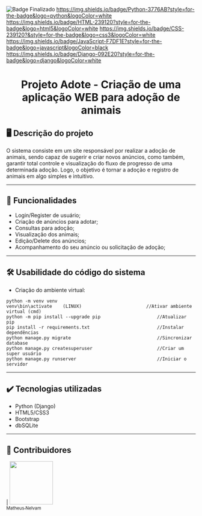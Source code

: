 ![Badge Finalizado](http://img.shields.io/static/v1?label=STATUS&message=EM%20DESENVOLVIMENTO&color=GREEN&style=for-the-badge)
https://img.shields.io/badge/Python-3776AB?style=for-the-badge&logo=python&logoColor=white
https://img.shields.io/badge/HTML-239120?style=for-the-badge&logo=html5&logoColor=white
https://img.shields.io/badge/CSS-239120?&style=for-the-badge&logo=css3&logoColor=white
https://img.shields.io/badge/JavaScript-F7DF1E?style=for-the-badge&logo=javascript&logoColor=black
https://img.shields.io/badge/Django-092E20?style=for-the-badge&logo=django&logoColor=white
<h1 align="center">Projeto Adote - Criação de uma aplicação WEB para adoção de animais </h1>

## 🖥️ Descrição do projeto

O sistema consiste em um site responsável por realizar a adoção de animais, sendo capaz de sugerir e criar novos anúncios, como também, garantir total controle e visualização do fluxo de progresso de uma determinada adoção. Logo, o objetivo é tornar a adoção e registro de animais em algo simples e intuitivo.

---

## 📌 Funcionalidades

- Login/Register de usuário;
- Criação de anúncios para adotar;
- Consultas para adoção;
- Visualização dos animais;
- Edição/Delete dos anúncios;
- Acompanhamento do seu anúncio ou solicitação de adoção;

---

## 🛠️ Usabilidade do código do sistema

- Criação do ambiente virtual:
```
python -m venv venv
venv\bin\activate    (LINUX)                        //Ativar ambiente virtual (cmd)
python -m pip install --upgrade pip                     //Atualizar pip
pip install -r requirements.txt                         //Instalar dependências
python manage.py migrate                                //Sincronizar database
python manage.py createsuperuser                        //Criar um super usuário
python manage.py runserver                              //Iniciar o servidor

```
---

## ✔️ Tecnologias utilizadas

- Python (Django)
- HTML5/CSS3
- Bootstrap
- dbSQLite

---

## 🚩 Contribuidores

| [<img src="https://avatars.githubusercontent.com/u/106180092?v=4" width=115><br><sub>Matheus Nelvam</sub>](https://github.com/MatheusNelvam)
